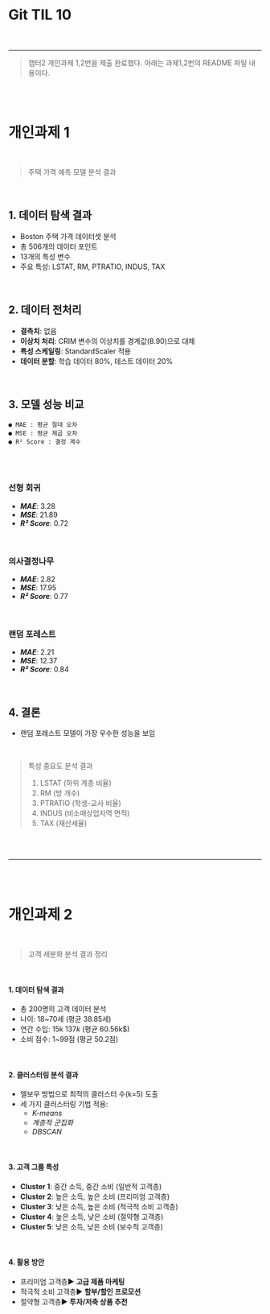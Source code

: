 # Git TIL 10 <br><br>
---
>챕터2 개인과제 1,2번을 제출 완료했다.
>아래는 과제1,2번의 README 파일 내용이다.

<br><br>

# 개인과제 1
<br>

> 주택 가격 예측 모델 분석 결과

<br>

## 1. 데이터 탐색 결과
- Boston 주택 가격 데이터셋 분석
- 총 506개의 데이터 포인트
- 13개의 특성 변수
- 주요 특성: LSTAT, RM, PTRATIO, INDUS, TAX

<br>

## 2. 데이터 전처리
- **결측치**: 없음
- **이상치 처리**: CRIM 변수의 이상치를 경계값(8.90)으로 대체
- **특성 스케일링**: StandardScaler 적용
- **데이터 분할**: 학습 데이터 80%, 테스트 데이터 20%

<br>

## 3. 모델 성능 비교
    ● MAE : 평균 절대 오차
    ● MSE : 평균 제곱 오차
    ● R² Score : 결정 계수

<br><br>

### 선형 회귀
- ***MAE***: 3.28
- ***MSE***: 21.89
- ***R² Score***: 0.72

<br>

### 의사결정나무
- ***MAE***: 2.82
- ***MSE***: 17.95
- ***R² Score***: 0.77

<br>

### 랜덤 포레스트
- ***MAE***: 2.21
- ***MSE***: 12.37
- ***R² Score***: 0.84

<br>

## 4. 결론
- 랜덤 포레스트 모델이 가장 우수한 성능을 보임

<br>

> 특성 중요도 분석 결과
> 1. LSTAT (하위 계층 비율)
> 2. RM (방 개수)
> 3. PTRATIO (학생-교사 비율)
> 4. INDUS (비소매상업지역 면적)
> 5. TAX (재산세율)

<br><br>

---

<br><br>

# 개인과제 2
<br>

>고객 세분화 분석 결과 정리

<br>

#### 1. 데이터 탐색 결과
- 총 200명의 고객 데이터 분석
- 나이: 18~70세 (평균 38.85세)
- 연간 수입: 15k$~137k$ (평균 60.56k$)
- 소비 점수: 1~99점 (평균 50.2점)

<br>

#### 2. 클러스터링 분석 결과
- 엘보우 방법으로 최적의 클러스터 수(k=5) 도출
- 세 가지 클러스터링 기법 적용:
  - *K-means*
  - *계층적 군집화*
  - *DBSCAN*

<br>

#### 3. 고객 그룹 특성
- **Cluster 1**: 중간 소득, 중간 소비 (일반적 고객층)
- **Cluster 2**: 높은 소득, 높은 소비 (프리미엄 고객층)
- **Cluster 3**: 낮은 소득, 높은 소비 (적극적 소비 고객층)
- **Cluster 4**: 높은 소득, 낮은 소비 (절약형 고객층)
- **Cluster 5**: 낮은 소득, 낮은 소비 (보수적 고객층)

<br>

#### 4. 활용 방안
- 프리미엄 고객층▶ **고급 제품 마케팅**
- 적극적 소비 고객층▶ **할부/할인 프로모션**    
- 절약형 고객층▶ **투자/저축 상품 추천**

<br><br><br>
